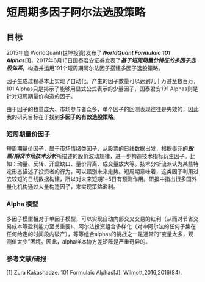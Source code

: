 # 短周期多因子阿尔法选股策略
## 目标
2015年底 WorldQuant(世坤投资)发布了***WorldQuant Formulaic 101 Alphas***[1]，2017年6月15日国泰君安证券发表了***基于短周期量价特征的多因子选股体系***，构造并运用191个短周期阿尔法因子搭建多因子选股策略。

因子生成过程基本上实现了自动化，产生的因子数量可以达到几十万甚至数百万，101 Alphas只是揭示了能够用显式公式表示的少量因子，国泰君安191 Alphas则是针对短周期量价构造的因子。

由于因子的数量庞大、市场参与者众多，单个因子的回测表现往往是失效的，因此我的研究目标在于找到**多因子的有效选股策略**。

### 短周期量价因子
短周期量价因子，属于市场情绪类因子，从股票的日线数据出发，根据墨菲的***股票/期货市场技术分析***所描述的股价波动规律，进一步构造技术指标衍生因子。比如：动量、反转、开盘缺口、量价背离、成交量放大等。技术分析流派认为某些特定形态描述了投资者的行为，可以甄别未来走势。短周期意味着，这类因子利用过去较短的日线数据构建，所以对未来短期1~5日有预测作用。研报中指出很多国外量化机构通过大量构造因子，来实现策略盈利。

### Alpha 模型


多因子模型相对于单因子模型，可以实现自动内部交叉交易的红利（从而对节省交易成本等盈利能力至关重要）、阿尔法投资组合多样化（对冲阿尔法的任何子集在任何给定的时间段内破产），等等组合alphas的挑战之一是通常的“变量太多，观测值太少”困境。因此，alpha样本协方差矩阵是严重奇异的。







### 参考文献/研报
[1] Zura Kakashadze. 101 Formulaic Alphas[J]. Wilmott,2016,2016(84).
